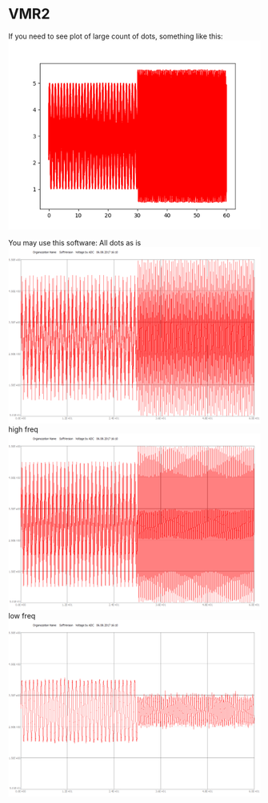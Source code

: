# VMR2

If you need to see plot of large count of dots, something like this:
![raw data plot](https://github.com/squli/VMR2/blob/master/VMR2_tests/test_f_.png)

You may use this software:
All dots as is
![data as is ](https://github.com/squli/VMR2/blob/master/VMR2_tests/test_f_txt_as_is.png)
high freq
![high freq](https://github.com/squli/VMR2/blob/master/VMR2_tests/test_f_txt_hf.png)
low freq
![low_freq](https://github.com/squli/VMR2/blob/master/VMR2_tests/test_f_txt_lf.png)


